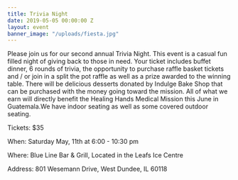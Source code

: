 ```yaml
---
title: Trivia Night
date: 2019-05-05 00:00:00 Z
layout: event
banner_image: "/uploads/fiesta.jpg"
---
```


Please join us for our second annual Trivia Night. This event is a casual fun filled night of giving back to those in need. Your ticket includes buffet dinner, 6 rounds of trivia, the opportunity to purchase raffle basket tickets and / or join in a split the pot raffle as well as a prize awarded to the winning table. There will be delicious desserts donated by Indulge Bake Shop that can be purchased with the money going toward the mission. All of what we earn will directly benefit the Healing Hands Medical Mission this June in Guatemala.We have indoor seating as well as some covered outdoor seating.

Tickets: $35

When: Saturday May, 11th at 6:00 - 10:30 pm

Where: Blue Line Bar & Grill, Located in the Leafs Ice Centre

Address: 801 Wesemann Drive, West Dundee, IL 60118